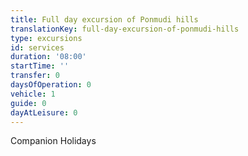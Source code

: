 ```yaml
---
title: Full day excursion of Ponmudi hills
translationKey: full-day-excursion-of-ponmudi-hills
type: excursions
id: services
duration: '08:00'
startTime: ''
transfer: 0
daysOfOperation: 0
vehicle: 1
guide: 0
dayAtLeisure: 0
---
```

Companion Holidays
